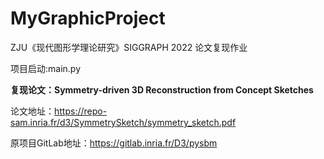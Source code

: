 # MyGraphicProject
ZJU《现代图形学理论研究》SIGGRAPH 2022 论文复现作业

项目启动:main.py



**复现论文：Symmetry-driven 3D Reconstruction from Concept Sketches**



论文地址：https://repo-sam.inria.fr/d3/SymmetrySketch/symmetry_sketch.pdf

原项目GitLab地址：https://gitlab.inria.fr/D3/pysbm

